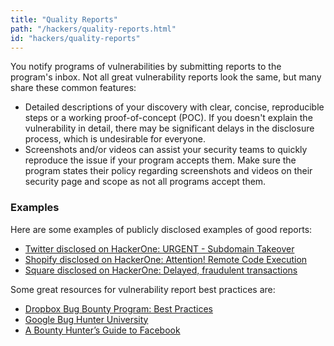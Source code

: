 ```yaml
---
title: "Quality Reports"
path: "/hackers/quality-reports.html"
id: "hackers/quality-reports"
---
```


You notify programs of vulnerabilities by submitting reports to the program's inbox. Not all great vulnerability reports look the same, but many share these common features:
* Detailed descriptions of your discovery with clear, concise, reproducible steps or a working proof-of-concept (POC). If you doesn't explain the vulnerability in detail, there may be significant delays in the disclosure process, which is undesirable for everyone.
* Screenshots and/or videos can assist your security teams to quickly reproduce the issue if your program accepts them. Make sure the program states their policy regarding screenshots and videos on their security page and scope as not all programs accept them.

### Examples
Here are some examples of publicly disclosed examples of good reports:
* [Twitter disclosed on HackerOne: URGENT - Subdomain Takeover](https://hackerone.com/reports/32825)
* [Shopify disclosed on HackerOne: Attention! Remote Code Execution](https://hackerone.com/reports/73567)
* [Square disclosed on HackerOne: Delayed, fraudulent transactions](https://hackerone.com/reports/38682)

Some great resources for vulnerability report best practices are:
* [Dropbox Bug Bounty Program: Best Practices](https://blogs.dropbox.com/tech/2015/08/dropbox-bug-bounty-program-best-practices-2/)
* [Google Bug Hunter University](https://sites.google.com/site/bughunteruniversity/)
* [A Bounty Hunter’s Guide to Facebook](https://www.facebook.com/notes/facebook-bug-bounty/a-bounty-hunters-guide-to-facebook/946955115318715)
